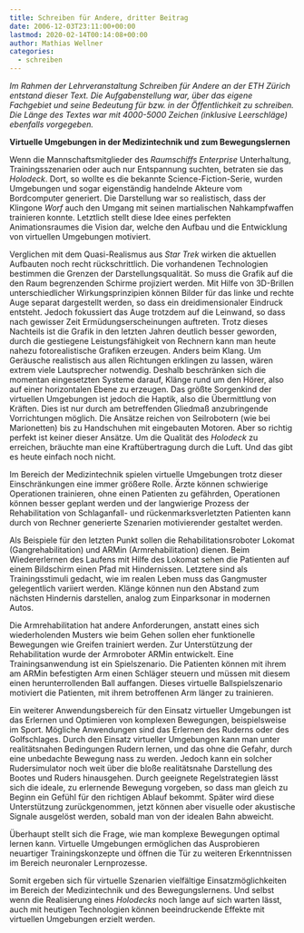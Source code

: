 ```yaml
---
title: Schreiben für Andere, dritter Beitrag
date: 2006-12-03T23:11:00+00:00
lastmod: 2020-02-14T00:14:08+00:00
author: Mathias Wellner
categories:
  - schreiben
---
```

_Im Rahmen der Lehrveranstaltung _Schreiben für Andere_ an der ETH Zürich entstand dieser Text. Die Aufgabenstellung war, über das eigene Fachgebiet und seine Bedeutung für bzw. in der Öffentlichkeit zu schreiben. Die Länge des Textes war mit 4000-5000 Zeichen (inklusive Leerschläge) ebenfalls vorgegeben._

**Virtuelle Umgebungen in der Medizintechnik und zum Bewegungslernen**

Wenn die Mannschaftsmitglieder des _Raumschiffs Enterprise_ Unterhaltung, Trainingsszenarien oder auch nur Entspannung suchten, betraten sie das _Holodeck_. Dort, so wollte es die bekannte Science-Fiction-Serie, wurden Umgebungen und sogar eigenständig handelnde Akteure vom Bordcomputer generiert. Die Darstellung war so realistisch, dass der Klingone _Worf_ auch den Umgang mit seinen martialischen Nahkampfwaffen trainieren konnte. Letztlich stellt diese Idee eines perfekten Animationsraumes die Vision dar, welche den Aufbau und die Entwicklung von virtuellen Umgebungen motiviert.

Verglichen mit dem Quasi-Realismus aus _Star Trek_ wirken die aktuellen Aufbauten noch recht rückschrittlich. Die vorhandenen Technologien bestimmen die Grenzen der Darstellungsqualität. So muss die Grafik auf die den Raum begrenzenden Schirme projiziert werden. Mit Hilfe von 3D-Brillen unterschiedlicher Wirkungsprinzipien können Bilder für das linke und rechte Auge separat dargestellt werden, so dass ein dreidimensionaler Eindruck entsteht. Jedoch fokussiert das Auge trotzdem auf die Leinwand, so dass nach gewisser Zeit Ermüdungserscheinungen auftreten. Trotz dieses Nachteils ist die Grafik in den letzten Jahren deutlich besser geworden, durch die gestiegene Leistungsfähigkeit von Rechnern kann man heute nahezu fotorealistische Grafiken erzeugen. Anders beim Klang. Um Geräusche realistisch aus allen Richtungen erklingen zu lassen, wären extrem viele Lautsprecher notwendig. Deshalb beschränken sich die momentan eingesetzten Systeme darauf, Klänge rund um den Hörer, also auf einer horizontalen Ebene zu erzeugen. Das größte Sorgenkind der virtuellen Umgebungen ist jedoch die Haptik, also die Übermittlung von Kräften. Dies ist nur durch am betreffenden Gliedmaß anzubringende Vorrichtungen möglich. Die Ansätze reichen von Seilrobotern (wie bei Marionetten) bis zu Handschuhen mit eingebauten Motoren. Aber so richtig perfekt ist keiner dieser Ansätze. Um die Qualität des _Holodeck_ zu erreichen, bräuchte man eine Kraftübertragung durch die Luft. Und das gibt es heute einfach noch nicht.

Im Bereich der Medizintechnik spielen virtuelle Umgebungen trotz dieser Einschränkungen eine immer größere Rolle. Ärzte können schwierige Operationen trainieren, ohne einen Patienten zu gefährden, Operationen können besser geplant werden und der langwierige Prozess der Rehabilitation von Schlaganfall- und rückenmarksverletzten Patienten kann durch von Rechner generierte Szenarien motivierender gestaltet werden.

Als Beispiele für den letzten Punkt sollen die Rehabilitationsroboter Lokomat (Gangrehabilitation) und ARMin (Armrehabilitation) dienen. Beim Wiedererlernen des Laufens mit Hilfe des Lokomat sehen die Patienten auf einem Bildschirm einen Pfad mit Hindernissen. Letztere sind als Trainingsstimuli gedacht, wie im realen Leben muss das Gangmuster gelegentlich variiert werden. Klänge können nun den Abstand zum nächsten Hindernis darstellen, analog zum Einparksonar in modernen Autos.

Die Armrehabilitation hat andere Anforderungen, anstatt eines sich wiederholenden Musters wie beim Gehen sollen eher funktionelle Bewegungen wie Greifen trainiert werden. Zur Unterstützung der Rehabilitation wurde der Armroboter ARMin entwickelt. Eine Trainingsanwendung ist ein Spielszenario. Die Patienten können mit ihrem am ARMin befestigten Arm einen Schläger steuern und müssen mit diesem einen herunterrollenden Ball auffangen. Dieses virtuelle Ballspielszenario motiviert die Patienten, mit ihrem betroffenen Arm länger zu trainieren.

Ein weiterer Anwendungsbereich für den Einsatz virtueller Umgebungen ist das Erlernen und Optimieren von komplexen Bewegungen, beispielsweise im Sport. Mögliche Anwendungen sind das Erlernen des Ruderns oder des Golfschlages. Durch den Einsatz virtueller Umgebungen kann man unter realitätsnahen Bedingungen Rudern lernen, und das ohne die Gefahr, durch eine unbedachte Bewegung nass zu werden. Jedoch kann ein solcher Rudersimulator noch weit über die bloße realitätsnahe Darstellung des Bootes und Ruders hinausgehen. Durch geeignete Regelstrategien lässt sich die ideale, zu erlernende Bewegung vorgeben, so dass man gleich zu Beginn ein Gefühl für den richtigen Ablauf bekommt. Später wird diese Unterstützung zurückgenommen, jetzt können aber visuelle oder akustische Signale ausgelöst werden, sobald man von der idealen Bahn abweicht.

Überhaupt stellt sich die Frage, wie man komplexe Bewegungen optimal lernen kann. Virtuelle Umgebungen ermöglichen das Ausprobieren neuartiger Trainingskonzepte und öffnen die Tür zu weiteren Erkenntnissen im Bereich neuronaler Lernprozesse.

Somit ergeben sich für virtuelle Szenarien vielfältige Einsatzmöglichkeiten im Bereich der Medizintechnik und des Bewegungslernens. Und selbst wenn die Realisierung eines _Holodecks_ noch lange auf sich warten lässt, auch mit heutigen Technologien können beeindruckende Effekte mit virtuellen Umgebungen erzielt werden.